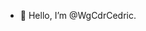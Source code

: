 - 👋 Hello, I’m @WgCdrCedric.

<!---
WgCdrCedric/WgCdrCedric is a ✨ special ✨ repository because its `README.md` (this file) appears on your GitHub profile.
You can click the Preview link to take a look at your changes.
--->
